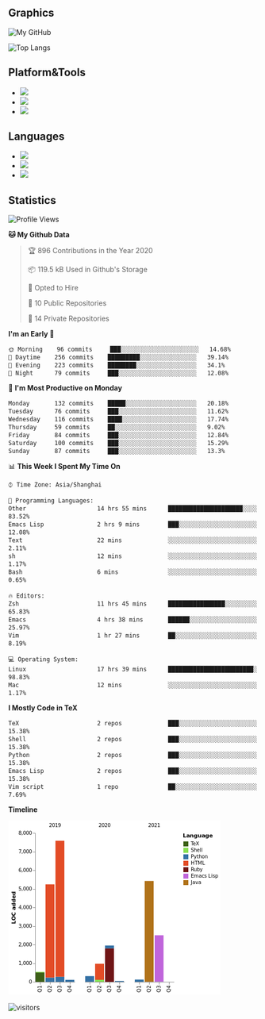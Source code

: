 ## Graphics

![My GitHub](https://github-readme-stats.vercel.app/api?username=SteamedFish&count_private=true&show_icons=true&theme=buefy&include_all_commits=false)

![Top Langs](https://github-readme-stats.vercel.app/api/top-langs/?username=SteamedFish&theme=buefy&hide=ruby&count_private=true&show_icons=true&layout=compact)

## Platform&Tools

* [![](https://img.shields.io/badge/ArchLinux--purple?style=flat-square&logo=ArchLinux)](https://www.archlinux.org/)
* [![](https://img.shields.io/badge/Gentoo-testing-purple?style=flat-square&logo=Gentoo)](https://www.gentoo.org/)
* [![](https://img.shields.io/badge/Doom%20Emacs-28-blue?style=flat-square&logo=Gnu%20emacs&logoColor=white)](https://www.gnu.org/software/emacs/)

## Languages

* [![](https://img.shields.io/badge/-Python-3776AB?style=flat-square&logo=python&logoColor=white)](https://www.python.org/)
* [![](https://img.shields.io/badge/-Bash-00ADD8?style=flat-square&logo=Gnu-bash&logoColor=white)](https://www.gnu.org/software/bash/)
* [![](https://img.shields.io/badge/-Go-00ADD8?style=flat-square&logo=go&logoColor=white)](https://golang.org/)

## Statistics

<!--START_SECTION:waka-->
![Profile Views](http://img.shields.io/badge/Profile%20Views-12-blue)

**🐱 My Github Data** 

> 🏆 896 Contributions in the Year 2020
 > 
> 📦 119.5 kB Used in Github's Storage 
 > 
> 💼 Opted to Hire
 > 
> 📜 10 Public Repositories
 > 
> 🔑 14 Private Repositories 

**I'm an Early 🐤** 

```text
🌞 Morning    96 commits     ███░░░░░░░░░░░░░░░░░░░░░░   14.68% 
🌆 Daytime    256 commits    █████████░░░░░░░░░░░░░░░░   39.14% 
🌃 Evening    223 commits    ████████░░░░░░░░░░░░░░░░░   34.1% 
🌙 Night      79 commits     ███░░░░░░░░░░░░░░░░░░░░░░   12.08%

```
📅 **I'm Most Productive on Monday** 

```text
Monday       132 commits    █████░░░░░░░░░░░░░░░░░░░░   20.18% 
Tuesday      76 commits     ███░░░░░░░░░░░░░░░░░░░░░░   11.62% 
Wednesday    116 commits    ████░░░░░░░░░░░░░░░░░░░░░   17.74% 
Thursday     59 commits     ██░░░░░░░░░░░░░░░░░░░░░░░   9.02% 
Friday       84 commits     ███░░░░░░░░░░░░░░░░░░░░░░   12.84% 
Saturday     100 commits    ███░░░░░░░░░░░░░░░░░░░░░░   15.29% 
Sunday       87 commits     ███░░░░░░░░░░░░░░░░░░░░░░   13.3%

```


📊 **This Week I Spent My Time On** 

```text
⌚︎ Time Zone: Asia/Shanghai

💬 Programming Languages: 
Other                    14 hrs 55 mins      █████████████████████░░░░   83.52% 
Emacs Lisp               2 hrs 9 mins        ███░░░░░░░░░░░░░░░░░░░░░░   12.08% 
Text                     22 mins             ░░░░░░░░░░░░░░░░░░░░░░░░░   2.11% 
sh                       12 mins             ░░░░░░░░░░░░░░░░░░░░░░░░░   1.17% 
Bash                     6 mins              ░░░░░░░░░░░░░░░░░░░░░░░░░   0.65%

🔥 Editors: 
Zsh                      11 hrs 45 mins      ████████████████░░░░░░░░░   65.83% 
Emacs                    4 hrs 38 mins       ██████░░░░░░░░░░░░░░░░░░░   25.97% 
Vim                      1 hr 27 mins        ██░░░░░░░░░░░░░░░░░░░░░░░   8.19%

💻 Operating System: 
Linux                    17 hrs 39 mins      ████████████████████████░   98.83% 
Mac                      12 mins             ░░░░░░░░░░░░░░░░░░░░░░░░░   1.17%

```

**I Mostly Code in TeX** 

```text
TeX                      2 repos             ███░░░░░░░░░░░░░░░░░░░░░░   15.38% 
Shell                    2 repos             ███░░░░░░░░░░░░░░░░░░░░░░   15.38% 
Python                   2 repos             ███░░░░░░░░░░░░░░░░░░░░░░   15.38% 
Emacs Lisp               2 repos             ███░░░░░░░░░░░░░░░░░░░░░░   15.38% 
Vim script               1 repo              ██░░░░░░░░░░░░░░░░░░░░░░░   7.69%

```


**Timeline**

![Chart not found](https://github.com/SteamedFish/SteamedFish/blob/master/charts/bar_graph.png) 


<!--END_SECTION:waka-->

![visitors](https://visitor-badge.laobi.icu/badge?page_id=SteamedFish.SteamedFish)
